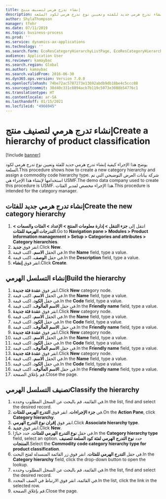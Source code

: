 ```yaml
---
title: إنشاء تدرج هرمي لتصنيف منتج
description: يوضح هذا الإجراء كيفية إنشاء تدرج هرمي جديد للفئة وتعيين نوع تدرج هرمي لكود السلعة.
author: ShylaThompson
manager: tfehr
ms.date: 07/11/2019
ms.topic: business-process
ms.prod: ''
ms.service: dynamics-ax-applications
ms.technology: ''
ms.search.form: EcoResCategoryHierarchyListPage, EcoResCategoryHierarchyCreate, EcoResCategory, EcoResCategoryHierarchyRole, EcoResProductCategory, EcoResCategorySearchList, EcoResCategoryHierarchyFactbox, EcoResCategoryFriendlyName, EcoResCategoryAddProduct
audience: Application User
ms.reviewer: kamaybac
ms.search.region: Global
ms.author: kamaybac
ms.search.validFrom: 2016-06-30
ms.dyn365.ops.version: Version 7.0.0
ms.openlocfilehash: 74be72ac5787273e13692abdb9db18be4c5ccc08
ms.sourcegitcommit: 38d40c331c8894acb7b119c5073e3088b54776c1
ms.translationtype: HT
ms.contentlocale: ar-SA
ms.lasthandoff: 01/15/2021
ms.locfileid: "4966945"
---
```

# <a name="create-a-hierarchy-of-product-classification"></a><span data-ttu-id="1dde0-103">إنشاء تدرج هرمي لتصنيف منتج</span><span class="sxs-lookup"><span data-stu-id="1dde0-103">Create a hierarchy of product classification</span></span>

[!include [banner](../../includes/banner.md)]

<span data-ttu-id="1dde0-104">يوضح هذا الإجراء كيفية إنشاء تدرج هرمي جديد للفئة وتعيين نوع تدرج هرمي لكود السلعة.</span><span class="sxs-lookup"><span data-stu-id="1dde0-104">This procedure shows how to create a new category hierarchy and assign a commodity code hierarchy type.</span></span> <span data-ttu-id="1dde0-105">شركة بيانات العرض التوضيحي التي تم استخدامها لإنشاء هذا الإجراء هي USMF.</span><span class="sxs-lookup"><span data-stu-id="1dde0-105">The demo data company used to create this procedure is USMF.</span></span> <span data-ttu-id="1dde0-106">هذا الإجراء مخصص لمدير الفئات.</span><span class="sxs-lookup"><span data-stu-id="1dde0-106">This procedure is intended for the category manager.</span></span>


## <a name="create-the-new-category-hierarchy"></a><span data-ttu-id="1dde0-107">إنشاء تدرج هرمي جديد للفئات</span><span class="sxs-lookup"><span data-stu-id="1dde0-107">Create the new category hierarchy</span></span>
1. <span data-ttu-id="1dde0-108">انتقل إلى **جزء التنقل > إدارة معلومات المنتج > الإعداد > الفئات والسمات > التدرجات الهرمية للفئات**.</span><span class="sxs-lookup"><span data-stu-id="1dde0-108">Go to **Navigation pane > Modules > Product information management > Setup > Categories and attributes > Category hierarchies**.</span></span>
2. <span data-ttu-id="1dde0-109">انقر فوق **جديد**.</span><span class="sxs-lookup"><span data-stu-id="1dde0-109">Click **New**.</span></span>
3. <span data-ttu-id="1dde0-110">في الحقل **الاسم**، اكتب قيمة.</span><span class="sxs-lookup"><span data-stu-id="1dde0-110">In the **Name** field, type a value.</span></span>
4. <span data-ttu-id="1dde0-111">في حقل **الوصف**، اكتب قيمة.</span><span class="sxs-lookup"><span data-stu-id="1dde0-111">In the **Description** field, type a value.</span></span>
5. <span data-ttu-id="1dde0-112">انقر فوق **إنشاء**.</span><span class="sxs-lookup"><span data-stu-id="1dde0-112">Click **Create**.</span></span>

## <a name="build-the-hierarchy"></a><span data-ttu-id="1dde0-113">إنشاء التسلسل الهرمي</span><span class="sxs-lookup"><span data-stu-id="1dde0-113">Build the hierarchy</span></span>
1. <span data-ttu-id="1dde0-114">انقر فوق **عقدة فئة جديدة**.</span><span class="sxs-lookup"><span data-stu-id="1dde0-114">Click **New** category node.</span></span>
2. <span data-ttu-id="1dde0-115">في الحقل **الاسم**، اكتب قيمة.</span><span class="sxs-lookup"><span data-stu-id="1dde0-115">In the **Name** field, type a value.</span></span>
3. <span data-ttu-id="1dde0-116">في حقل **الكود**، اكتب قيمة.</span><span class="sxs-lookup"><span data-stu-id="1dde0-116">In the **Code** field, type a value.</span></span>
4. <span data-ttu-id="1dde0-117">في حقل **الاسم المألوف**، اكتب قيمة.</span><span class="sxs-lookup"><span data-stu-id="1dde0-117">In the **Friendly name** field, type a value.</span></span>
5. <span data-ttu-id="1dde0-118">انقر فوق **عقدة فئة جديدة**.</span><span class="sxs-lookup"><span data-stu-id="1dde0-118">Click **New** category node.</span></span>
6. <span data-ttu-id="1dde0-119">في الحقل **الاسم**، اكتب قيمة.</span><span class="sxs-lookup"><span data-stu-id="1dde0-119">In the **Name** field, type a value.</span></span>
7. <span data-ttu-id="1dde0-120">في حقل **الكود**، اكتب قيمة.</span><span class="sxs-lookup"><span data-stu-id="1dde0-120">In the **Code** field, type a value.</span></span>
8. <span data-ttu-id="1dde0-121">في حقل **الاسم المألوف**، اكتب قيمة.</span><span class="sxs-lookup"><span data-stu-id="1dde0-121">In the **Friendly name** field, type a value.</span></span>
9. <span data-ttu-id="1dde0-122">انقر فوق **عقدة فئة جديدة**.</span><span class="sxs-lookup"><span data-stu-id="1dde0-122">Click **New** category node.</span></span>
10. <span data-ttu-id="1dde0-123">في الحقل **الاسم**، اكتب قيمة.</span><span class="sxs-lookup"><span data-stu-id="1dde0-123">In the **Name** field, type a value.</span></span>
11. <span data-ttu-id="1dde0-124">في حقل **الكود**، اكتب قيمة.</span><span class="sxs-lookup"><span data-stu-id="1dde0-124">In the **Code** field, type a value.</span></span>
12. <span data-ttu-id="1dde0-125">في حقل **الاسم المألوف**، اكتب قيمة.</span><span class="sxs-lookup"><span data-stu-id="1dde0-125">In the **Friendly name** field, type a value.</span></span>
13. <span data-ttu-id="1dde0-126">انقر فوق **عقدة فئة جديدة**.</span><span class="sxs-lookup"><span data-stu-id="1dde0-126">Click **New** category node.</span></span>
14. <span data-ttu-id="1dde0-127">في الحقل **الاسم**، اكتب قيمة.</span><span class="sxs-lookup"><span data-stu-id="1dde0-127">In the **Name** field, type a value.</span></span>
15. <span data-ttu-id="1dde0-128">في حقل **الكود**، اكتب قيمة.</span><span class="sxs-lookup"><span data-stu-id="1dde0-128">In the **Code** field, type a value.</span></span>
16. <span data-ttu-id="1dde0-129">في حقل **الاسم المألوف**، اكتب قيمة.</span><span class="sxs-lookup"><span data-stu-id="1dde0-129">In the **Friendly name** field, type a value.</span></span>
17. <span data-ttu-id="1dde0-130">قم بإغلاق الصفحة.</span><span class="sxs-lookup"><span data-stu-id="1dde0-130">Close the page.</span></span>

## <a name="classify-the-hierarchy"></a><span data-ttu-id="1dde0-131">تصنيف التسلسل الهرمي</span><span class="sxs-lookup"><span data-stu-id="1dde0-131">Classify the hierarchy</span></span>
1. <span data-ttu-id="1dde0-132">في القائمة، قم بالبحث عن السجل المطلوب وحدده.</span><span class="sxs-lookup"><span data-stu-id="1dde0-132">In the list, find and select the desired record.</span></span>
2. <span data-ttu-id="1dde0-133">في **جزء الإجراءات**، انقر فوق **التدرج الهرمي للفئات**.</span><span class="sxs-lookup"><span data-stu-id="1dde0-133">On the **Action Pane**, click **Category hierarchy**.</span></span>
3. <span data-ttu-id="1dde0-134">انقر فوق **إقران نوع التدرج الهرمي**.</span><span class="sxs-lookup"><span data-stu-id="1dde0-134">Click **Associate hierarchy type**.</span></span>
4. <span data-ttu-id="1dde0-135">انقر فوق **جديد**.</span><span class="sxs-lookup"><span data-stu-id="1dde0-135">Click **New**.</span></span>
5. <span data-ttu-id="1dde0-136">في حقل **نوع التدرج الهرمي للفئات**، حدد خيارًا.</span><span class="sxs-lookup"><span data-stu-id="1dde0-136">In the **Category hierarchy type** field, select an option.</span></span> <span data-ttu-id="1dde0-137">حدد **نوع التدرج الهرمي لفئة كود السلعة لتصنيف المنتجات**.</span><span class="sxs-lookup"><span data-stu-id="1dde0-137">Select the **Commodity code category hierarchy type for product classification**.</span></span>  
6. <span data-ttu-id="1dde0-138">في حقل **التدرج الهرمي للفئات**، انقر فوق زر القائمة المنسدلة لفتح البحث.</span><span class="sxs-lookup"><span data-stu-id="1dde0-138">In the **Category hierarchy** field, click the drop-down button to open the lookup.</span></span>
7. <span data-ttu-id="1dde0-139">في القائمة، قم بالبحث عن السجل المطلوب وحدده.</span><span class="sxs-lookup"><span data-stu-id="1dde0-139">In the list, find and select the desired record.</span></span>
8. <span data-ttu-id="1dde0-140">في القائمة، انقر فوق الارتباط في الصف المحدد.</span><span class="sxs-lookup"><span data-stu-id="1dde0-140">In the list, click the link in the selected row.</span></span>
9. <span data-ttu-id="1dde0-141">قم بإغلاق الصفحة.</span><span class="sxs-lookup"><span data-stu-id="1dde0-141">Close the page.</span></span>

